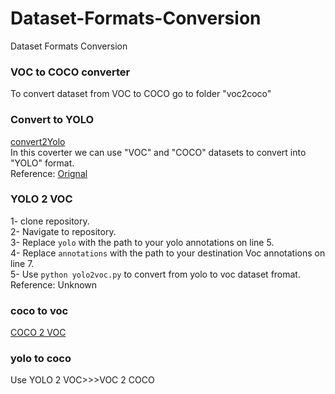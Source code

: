 # Dataset-Formats-Conversion
Dataset Formats Conversion

### VOC to COCO converter
To convert dataset from VOC to COCO go to folder "voc2coco"

### Convert to YOLO
 [convert2Yolo](https://github.com/milestonezero/Dataset-Formats-Conversion/tree/master/Voc2Yolo_Converter) <br/>
 In this coverter we can use "VOC" and "COCO" datasets to convert into "YOLO" format.<br/>
Reference: [Orignal](https://github.com/ssaru/convert2Yolo)
### YOLO 2 VOC
 1- clone repository.<br/>
 2- Navigate to repository.<br/>
 3- Replace `yolo` with the path to your yolo annotations on line 5.<br/>
 4- Replace `annotations` with the path to your destination Voc annotations on line 7.<br/>
 5- Use `python yolo2voc.py` to convert from yolo to voc dataset fromat.<br/>
 Reference: Unknown

### coco to voc
[COCO 2 VOC](https://github.com/milestonezero/Dataset-Formats-Conversion/tree/master/COCO2VOC)

### yolo to coco
Use YOLO 2 VOC>>>VOC 2 COCO
